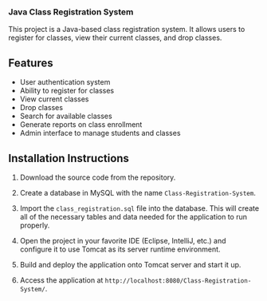 ### Java Class Registration System

This project is a Java-based class registration system. It allows users to register for classes, view their current classes, and drop classes. 

## Features

* User authentication system 
* Ability to register for classes 
* View current classes 
* Drop classes 
* Search for available classes 
* Generate reports on class enrollment 
* Admin interface to manage students and classes 

 ## Installation Instructions 

 1. Download the source code from the repository.  

 2. Create a database in MySQL with the name `Class-Registration-System`.  

 3. Import the `class_registration.sql` file into the database. This will create all of the necessary tables and data needed for the application to run properly.  

 4. Open the project in your favorite IDE (Eclipse, IntelliJ, etc.) and configure it to use Tomcat as its server runtime environment.  

 5. Build and deploy the application onto Tomcat server and start it up.  

 6. Access the application at `http://localhost:8080/Class-Registration-System/`.

